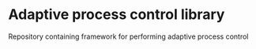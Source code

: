 # Adaptive process control library
Repository containing framework for performing adaptive process control
